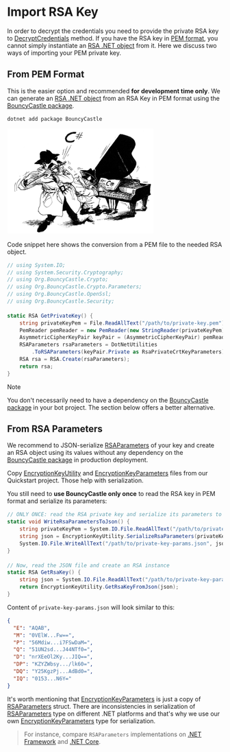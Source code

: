 # Import RSA Key

In order to decrypt the credentials you need to provide the private RSA key to [DecryptCredentials] method.
If you have the RSA key in [PEM format], you cannot simply instantiate an [RSA .NET object] from it.
Here we discuss two ways of importing your PEM private key.

## From PEM Format

This is the easier option and recommended **for development time only**.
We can generate an [RSA .NET object] from an RSA Key in PEM format using the [BouncyCastle package].

```bash
dotnet add package BouncyCastle
```

[![bouncy castle c# logo](../docs/photo-bouncy_castle.gif)](http://www.bouncycastle.org/csharp/index.html)

Code snippet here shows the conversion from a PEM file to the needed RSA object.

```c#
// using System.IO;
// using System.Security.Cryptography;
// using Org.BouncyCastle.Crypto;
// using Org.BouncyCastle.Crypto.Parameters;
// using Org.BouncyCastle.OpenSsl;
// using Org.BouncyCastle.Security;

static RSA GetPrivateKey() {
    string privateKeyPem = File.ReadAllText("/path/to/private-key.pem");
    PemReader pemReader = new PemReader(new StringReader(privateKeyPem));
    AsymmetricCipherKeyPair keyPair = (AsymmetricCipherKeyPair) pemReader.ReadObject();
    RSAParameters rsaParameters = DotNetUtilities
        .ToRSAParameters(keyPair.Private as RsaPrivateCrtKeyParameters);
    RSA rsa = RSA.Create(rsaParameters);
    return rsa;
}
```

> [!NOTE]  
> You don't necessarily need to have a dependency on the [BouncyCastle package] in your bot project.
> The section below offers a better alternative.

## From RSA Parameters

We recommend to JSON-serialize [RSAParameters] of your key and create an RSA object using its values without any
dependency on the [BouncyCastle package] in production deployment.

Copy [EncryptionKeyUtility] and [EncryptionKeyParameters] files from our Quickstart project.
Those help with serialization.

You still need to **use BouncyCastle only once** to read the RSA key in PEM format and serialize its parameters:

```c#
// ONLY ONCE: read the RSA private key and serialize its parameters to JSON
static void WriteRsaParametersToJson() {
    string privateKeyPem = System.IO.File.ReadAllText("/path/to/private-key.pem");
    string json = EncryptionKeyUtility.SerializeRsaParameters(privateKeyPem);
    System.IO.File.WriteAllText("/path/to/private-key-params.json", json);
}

// Now, read the JSON file and create an RSA instance
static RSA GetRsaKey() {
    string json = System.IO.File.ReadAllText("/path/to/private-key-params.json");
    return EncryptionKeyUtility.GetRsaKeyFromJson(json);
}
```

Content of `private-key-params.json` will look similar to this:

```json
{
  "E": "AQAB",
  "M": "0VElW...Fw==",
  "P": "56Mdiw...i7FSwDaM=",
  "Q": "51UN2sd...J44NTf0=",
  "D": "nrXEeOl2Ky...JIQ==",
  "DP": "KZYZWbsy.../lk60=",
  "DQ": "Y25KgzPj...AdBd0=",
  "IQ": "0153...N6Y="
}
```

It's worth mentioning that [EncryptionKeyParameters] is just a copy of [RSAParameters] struct.
There are inconsistencies in serialization of [RSAParameters] type on different .NET platforms
and that's why we use our own [EncryptionKeyParameters] type for serialization.

> For instance, compare `RSAParameters` implementations on [.NET Framework](https://referencesource.microsoft.com/#mscorlib/system/security/cryptography/rsa.cs,21) and [.NET Core](https://github.com/dotnet/corefx/blob/master/src/System.Security.Cryptography.Algorithms/src/System/Security/Cryptography/RSAParameters.cs).

<!-- ----------- -->

[DecryptCredentials]: https://github.com/TelegramBots/Telegram.Bot.Extensions.Passport/blob/master/src/Telegram.Bot.Extensions.Passport/Decryption/IDecrypter.cs
[PEM format]: https://en.wikipedia.org/wiki/Privacy-Enhanced_Mail
[RSA .NET object]: https://docs.microsoft.com/en-us/dotnet/api/system.security.cryptography.rsa?redirectedfrom=MSDN&view=netstandard-2.0
[BouncyCastle package]: https://www.nuget.org/packages/BouncyCastle/
[RSAParameters]: https://docs.microsoft.com/en-us/dotnet/api/system.security.cryptography.rsaparameters?view=netstandard-2.0
[EncryptionKeyUtility]: https://github.com/TelegramBots/Telegram.Bot.Extensions.Passport/blob/master/src/Quickstart/EncryptionKeyUtility.cs
[EncryptionKeyParameters]: https://github.com/TelegramBots/Telegram.Bot.Extensions.Passport/blob/master/src/Quickstart/EncryptionKeyParameters.cs
